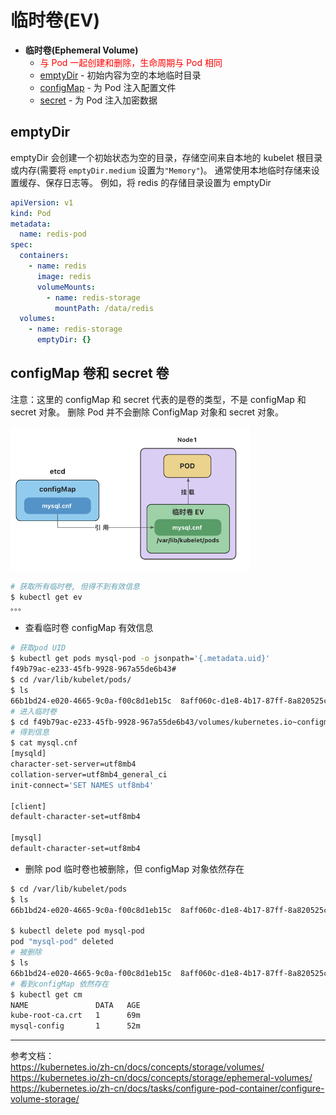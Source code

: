# 临时卷(EV)

- **临时卷(Ephemeral Volume)**
  - <label style="color:red">与 Pod 一起创建和删除，生命周期与 Pod 相同</label>
  - [emptyDir](https://kubernetes.io/zh-cn/docs/concepts/storage/volumes/#emptydir) - 初始内容为空的本地临时目录
  - [configMap](https://kubernetes.io/zh-cn/docs/concepts/storage/volumes/#configmap) - 为 Pod 注入配置文件
  - [secret](https://kubernetes.io/zh-cn/docs/concepts/storage/volumes/#secret) - 为 Pod 注入加密数据

## emptyDir

emptyDir 会创建一个初始状态为空的目录，存储空间来自本地的 kubelet 根目录或内存(需要将 `emptyDir.medium` 设置为`"Memory"`)。
通常使用本地临时存储来设置缓存、保存日志等。
例如，将 redis 的存储目录设置为 emptyDir

```yml
apiVersion: v1
kind: Pod
metadata:
  name: redis-pod
spec:
  containers:
    - name: redis
      image: redis
      volumeMounts:
        - name: redis-storage
          mountPath: /data/redis
  volumes:
    - name: redis-storage
      emptyDir: {}
```

## configMap 卷和 secret 卷

<p class="r">
注意：这里的 configMap 和 secret 代表的是卷的类型，不是 configMap 和 secret 对象。
删除 Pod 并不会删除 ConfigMap 对象和 secret 对象。
</p>

![Alt text](imgs/image-1.png)

```sh
# 获取所有临时卷, 但得不到有效信息
$ kubectl get ev
。。。
```

- 查看临时卷 configMap 有效信息

```sh
# 获取pod UID
$ kubectl get pods mysql-pod -o jsonpath='{.metadata.uid}'
f49b79ac-e233-45fb-9928-967a55de6b43#
$ cd /var/lib/kubelet/pods/
$ ls
66b1bd24-e020-4665-9c0a-f00c8d1eb15c  8aff060c-d1e8-4b17-87ff-8a820525cb34  93717d34-0df2-40db-905a-2929ac3e99b4  f49b79ac-e233-45fb-9928-967a55de6b43
# 进入临时卷
$ cd f49b79ac-e233-45fb-9928-967a55de6b43/volumes/kubernetes.io~configmap/conf-volume
# 得到信息
$ cat mysql.cnf
[mysqld]
character-set-server=utf8mb4
collation-server=utf8mb4_general_ci
init-connect='SET NAMES utf8mb4'

[client]
default-character-set=utf8mb4

[mysql]
default-character-set=utf8mb4
```

- 删除 pod 临时卷也被删除，但 configMap 对象依然存在

```sh
$ cd /var/lib/kubelet/pods
$ ls
66b1bd24-e020-4665-9c0a-f00c8d1eb15c  8aff060c-d1e8-4b17-87ff-8a820525cb34  93717d34-0df2-40db-905a-2929ac3e99b4  f49b79ac-e233-45fb-9928-967a55de6b43

$ kubectl delete pod mysql-pod
pod "mysql-pod" deleted
# 被删除
$ ls
66b1bd24-e020-4665-9c0a-f00c8d1eb15c  8aff060c-d1e8-4b17-87ff-8a820525cb34  93717d34-0df2-40db-905a-2929ac3e99b4
# 看到configMap 依然存在
$ kubectl get cm
NAME               DATA   AGE
kube-root-ca.crt   1      69m
mysql-config       1      52m
```

---

参考文档：  
https://kubernetes.io/zh-cn/docs/concepts/storage/volumes/
https://kubernetes.io/zh-cn/docs/concepts/storage/ephemeral-volumes/
https://kubernetes.io/zh-cn/docs/tasks/configure-pod-container/configure-volume-storage/
